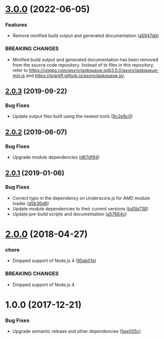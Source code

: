 # [3.0.0](https://github.com/prantlf/asynctaskqueue.js/compare/v2.0.4...v3.0.0) (2022-06-05)

### Features

* Remove minified build output and generated documentation ([a5947dd](https://github.com/prantlf/asynctaskqueue.js/commit/a5947ddc98374da99237d6ecfdf44949a6e958ed))

### BREAKING CHANGES

* Minified build output and generated documentation has been removed from the source code repository. Instead of to files in this repository, refer to https://unpkg.com/asynctaskqueue.js@3.0.0/asynctaskqueue-min.js and https://prantlf.github.io/asynctaskqueue.js/.

## [2.0.3](https://github.com/prantlf/asynctaskqueue.js/compare/v2.0.2...v2.0.3) (2019-09-22)

### Bug Fixes

* Update output files built using the newest tools ([9c2e8c0](https://github.com/prantlf/asynctaskqueue.js/commit/9c2e8c0))

## [2.0.2](https://github.com/prantlf/asynctaskqueue.js/compare/v2.0.1...v2.0.2) (2019-06-07)

### Bug Fixes

* Upgrade module dependencies ([d67df94](https://github.com/prantlf/asynctaskqueue.js/commit/d67df94))

## [2.0.1](https://github.com/prantlf/asynctaskqueue.js/compare/v2.0.0...v2.0.1) (2019-01-06)

### Bug Fixes

* Correct typo in the dependency on Underscore.js for AMD module loader ([d5b36d8](https://github.com/prantlf/asynctaskqueue.js/commit/d5b36d8))
* Update module dependencies to their current versions ([b45b738](https://github.com/prantlf/asynctaskqueue.js/commit/b45b738))
* Update pre-build scripts and documentation ([a57664c](https://github.com/prantlf/asynctaskqueue.js/commit/a57664c))

# [2.0.0](https://github.com/prantlf/asynctaskqueue.js/compare/v1.0.0...v2.0.0) (2018-04-27)

### chore

* Dropped support of Node.js 4 ([95ab01e](https://github.com/prantlf/asynctaskqueue.js/commit/95ab01e))

### BREAKING CHANGES

* Dropped support of Node.js 4

# 1.0.0 (2017-12-21)

### Bug Fixes

* Upgrade semantic release and other dependencies ([5ee505c](https://github.com/prantlf/asynctaskqueue.js/commit/5ee505c))
